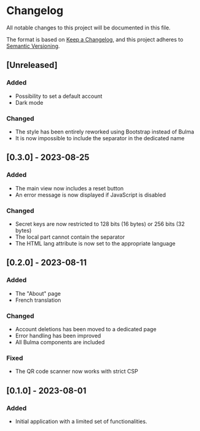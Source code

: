 [//]: # (Copyright 2023 Rodolphe Bréard <rodolphe@breard.tf>)

[//]: # (Copying and distribution of this file, with or without modification,)
[//]: # (are permitted in any medium without royalty provided the copyright)
[//]: # (notice and this notice are preserved.  This file is offered as-is,)
[//]: # (without any warranty.)

# Changelog
All notable changes to this project will be documented in this file.

The format is based on [Keep a Changelog](https://keepachangelog.com/en/1.1.0/),
and this project adheres to [Semantic Versioning](https://semver.org/spec/v2.0.0.html).


## [Unreleased]

### Added
- Possibility to set a default account
- Dark mode

### Changed
- The style has been entirely reworked using Bootstrap instead of Bulma
- It is now impossible to include the separator in the dedicated name


## [0.3.0] - 2023-08-25

### Added
- The main view now includes a reset button
- An error message is now displayed if JavaScript is disabled

### Changed
- Secret keys are now restricted to 128 bits (16 bytes) or 256 bits (32 bytes)
- The local part cannot contain the separator
- The HTML lang attribute is now set to the appropriate language


## [0.2.0] - 2023-08-11

### Added
- The "About" page
- French translation

### Changed
- Account deletions has been moved to a dedicated page
- Error handling has been improved
- All Bulma components are included

### Fixed
- The QR code scanner now works with strict CSP


## [0.1.0] - 2023-08-01

### Added

- Initial application with a limited set of functionalities.
